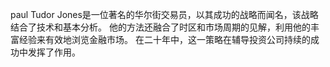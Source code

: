 paul Tudor Jones是一位著名的华尔街交易员，以其成功的战略而闻名，该战略结合了技术和基本分析。 他的方法还融合了时区和市场周期的见解，利用他的丰富经验来有效地浏览金融市场。 在二十年中，这一策略在辅导投资公司持续的成功中发挥了作用。